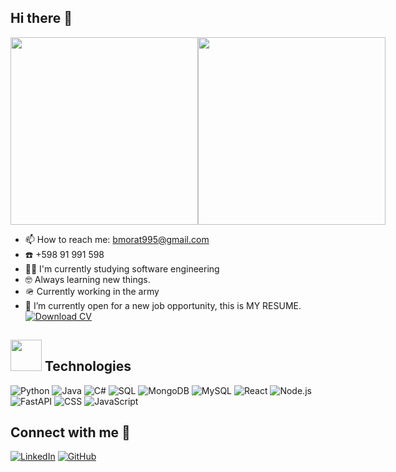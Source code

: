 ## Hi there 👋
<div style="display: flex; align-items: center;">
  <img src="https://github.com/user-attachments/assets/cfa7ff29-eba5-4e65-baea-8634775e3eba" width="300">
  <img src="https://camo.githubusercontent.com/d1e9733ec79822bcadf8b9a1035840ee511e2f022fe9f652cc163db23dc171d3/68747470733a2f2f6d656469612e67697068792e636f6d2f6d656469612f53576f536b4e36447854737a71494b4571762f67697068792e676966" width="300">
</div>

- 📫 How to reach me: bmorat995@gmail.com
- ☎️ +598 91 991 598
- 🧑‍🎓 I'm currently studying software engineering
- 🤓 Always learning new things.
- 🪖 Currently working in the army
- 🤔 I’m currently open for a new job opportunity, this is MY RESUME.   [![Download CV](https://img.shields.io/badge/Download%20CV-PDF-red?style=for-the-badge&logo=adobe)](https://drive.google.com/file/d/1rctZG9YaghcUvrm7_KtDBzS5_R1NcXXD/view?usp=drive_link)


## <img src="https://raw.githubusercontent.com/7oSkaaa/7oSkaaa/main/Images/Programming_Languages.gif" width="50"> Technologies  

![Python](https://img.shields.io/badge/Python-3776AB?style=for-the-badge&logo=python&logoColor=white)
![Java](https://img.shields.io/badge/Java-ED8B00?style=for-the-badge&logo=java&logoColor=white)
![C#](https://img.shields.io/badge/C%23-239120?style=for-the-badge&logo=c-sharp&logoColor=white)
![SQL](https://img.shields.io/badge/SQL-CC2927?style=for-the-badge&logo=microsoft-sql-server&logoColor=white)
![MongoDB](https://img.shields.io/badge/MongoDB-47A248?style=for-the-badge&logo=mongodb&logoColor=white)
![MySQL](https://img.shields.io/badge/MySQL-4479A1?style=for-the-badge&logo=mysql&logoColor=white)
![React](https://img.shields.io/badge/React-20232A?style=for-the-badge&logo=react&logoColor=61DAFB)
![Node.js](https://img.shields.io/badge/Node.js-43853D?style=for-the-badge&logo=node.js&logoColor=white)
![FastAPI](https://img.shields.io/badge/FastAPI-009688?style=for-the-badge&logo=fastapi&logoColor=white)
![CSS](https://img.shields.io/badge/CSS-1572B6?style=for-the-badge&logo=css3&logoColor=white)
![JavaScript](https://img.shields.io/badge/JavaScript-F7DF1E?style=for-the-badge&logo=javascript&logoColor=black)



## Connect with me 🤝
[![LinkedIn](https://img.shields.io/badge/LinkedIn-0077B5?style=for-the-badge&logo=linkedin&logoColor=white)](https://www.linkedin.com/in/brian-morat-39664811a/)
[![GitHub](https://img.shields.io/badge/GitHub-181717?style=for-the-badge&logo=github&logoColor=white)](https://github.com/Bmorat)

